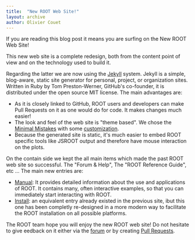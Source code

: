 ```yaml
---
title:  "New ROOT Web Site!"
layout: archive
author: Olivier Couet
---
```


If you are reading this blog post it means you are surfing on the New ROOT Web Site!

This new web site is a complete redesign, both from the content point of view and on
the technology used to build it.

Regarding the latter we are now using the [Jekyll](https://jekyllrb.com) system. Jekyll is a
simple, blog-aware, static site generator for personal, project, or organization sites.
Written in Ruby by Tom Preston-Werner, GitHub's co-founder, it is distributed under the
open source MIT license. The main advantages are:

  - As it is closely linked to GitHub, ROOT users and developers can make Pull Requests
    on it as one would do for code. It makes changes much easier!
  - The look and feel of the web site is "theme based". We chose the
    [Minimal Mistakes](https://mmistakes.github.io/minimal-mistakes/) with some
    [customization](https://github.com/root-project/minimal-mistakes).
  - Because the generated site is static, it's much easier to embed ROOT specific tools like
    JSROOT output and therefore have mouse interaction on the plots.

On the contain side we kept the all main items which made the past ROOT web site so successful.
The "Forum & Help", The "ROOT Reference Guide", etc ... 
The main new entries are:

   - [Manual](https://root.cern/manual): It provides detailed information about the use and 
     applications of ROOT. It contains many, often interactive examples, so that you can immediately
     start interacting with ROOT.
   - [Install](https://root.cern/install): an equivalent entry already existed in the previous site, ibut this one has
     been completly re-designed in a more modern way to facilitate the ROOT installation 
     on all possible platforms. 

The ROOT team hope you will enjoy the new ROOT web site! Do not hesitate to give
eedback on it either via the [forum](https://root-forum.cern.ch) or by creating 
[Pull Requests](https://github.com/root-project/web/pulls).